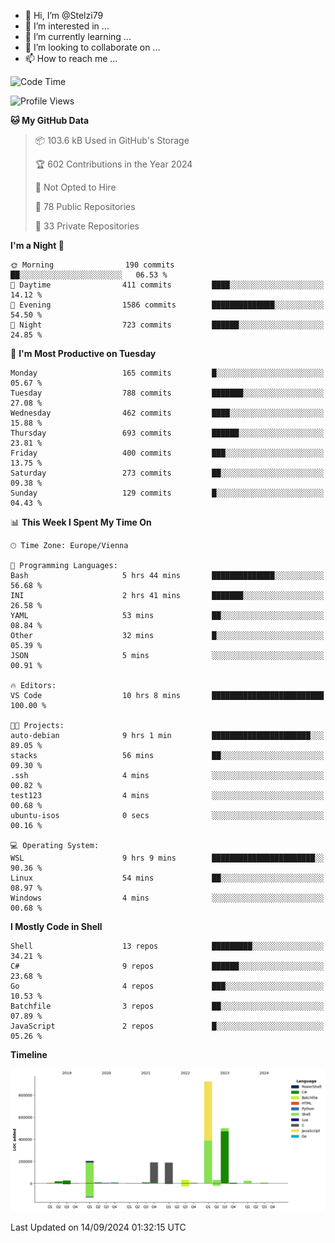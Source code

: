 - 👋 Hi, I’m @Stelzi79
- 👀 I’m interested in ...
- 🌱 I’m currently learning ...
- 💞️ I’m looking to collaborate on ...
- 📫 How to reach me ...

<!--START_SECTION:waka-->
![Code Time](http://img.shields.io/badge/Code%20Time-1%2C066%20hrs%209%20mins-blue)

![Profile Views](http://img.shields.io/badge/Profile%20Views-0-blue)

**🐱 My GitHub Data** 

> 📦 103.6 kB Used in GitHub's Storage 
 > 
> 🏆 602 Contributions in the Year 2024
 > 
> 🚫 Not Opted to Hire
 > 
> 📜 78 Public Repositories 
 > 
> 🔑 33 Private Repositories 
 > 
**I'm a Night 🦉** 

```text
🌞 Morning                190 commits         ██░░░░░░░░░░░░░░░░░░░░░░░   06.53 % 
🌆 Daytime                411 commits         ████░░░░░░░░░░░░░░░░░░░░░   14.12 % 
🌃 Evening                1586 commits        ██████████████░░░░░░░░░░░   54.50 % 
🌙 Night                  723 commits         ██████░░░░░░░░░░░░░░░░░░░   24.85 % 
```
📅 **I'm Most Productive on Tuesday** 

```text
Monday                   165 commits         █░░░░░░░░░░░░░░░░░░░░░░░░   05.67 % 
Tuesday                  788 commits         ███████░░░░░░░░░░░░░░░░░░   27.08 % 
Wednesday                462 commits         ████░░░░░░░░░░░░░░░░░░░░░   15.88 % 
Thursday                 693 commits         ██████░░░░░░░░░░░░░░░░░░░   23.81 % 
Friday                   400 commits         ███░░░░░░░░░░░░░░░░░░░░░░   13.75 % 
Saturday                 273 commits         ██░░░░░░░░░░░░░░░░░░░░░░░   09.38 % 
Sunday                   129 commits         █░░░░░░░░░░░░░░░░░░░░░░░░   04.43 % 
```


📊 **This Week I Spent My Time On** 

```text
🕑︎ Time Zone: Europe/Vienna

💬 Programming Languages: 
Bash                     5 hrs 44 mins       ██████████████░░░░░░░░░░░   56.68 % 
INI                      2 hrs 41 mins       ███████░░░░░░░░░░░░░░░░░░   26.58 % 
YAML                     53 mins             ██░░░░░░░░░░░░░░░░░░░░░░░   08.84 % 
Other                    32 mins             █░░░░░░░░░░░░░░░░░░░░░░░░   05.39 % 
JSON                     5 mins              ░░░░░░░░░░░░░░░░░░░░░░░░░   00.91 % 

🔥 Editors: 
VS Code                  10 hrs 8 mins       █████████████████████████   100.00 % 

🐱‍💻 Projects: 
auto-debian              9 hrs 1 min         ██████████████████████░░░   89.05 % 
stacks                   56 mins             ██░░░░░░░░░░░░░░░░░░░░░░░   09.30 % 
.ssh                     4 mins              ░░░░░░░░░░░░░░░░░░░░░░░░░   00.82 % 
test123                  4 mins              ░░░░░░░░░░░░░░░░░░░░░░░░░   00.68 % 
ubuntu-isos              0 secs              ░░░░░░░░░░░░░░░░░░░░░░░░░   00.16 % 

💻 Operating System: 
WSL                      9 hrs 9 mins        ███████████████████████░░   90.36 % 
Linux                    54 mins             ██░░░░░░░░░░░░░░░░░░░░░░░   08.97 % 
Windows                  4 mins              ░░░░░░░░░░░░░░░░░░░░░░░░░   00.68 % 
```

**I Mostly Code in Shell** 

```text
Shell                    13 repos            █████████░░░░░░░░░░░░░░░░   34.21 % 
C#                       9 repos             ██████░░░░░░░░░░░░░░░░░░░   23.68 % 
Go                       4 repos             ███░░░░░░░░░░░░░░░░░░░░░░   10.53 % 
Batchfile                3 repos             ██░░░░░░░░░░░░░░░░░░░░░░░   07.89 % 
JavaScript               2 repos             █░░░░░░░░░░░░░░░░░░░░░░░░   05.26 % 
```



**Timeline**

![Lines of Code chart](https://raw.githubusercontent.com/Stelzi79/Stelzi79/main/assets/bar_graph.png)


 Last Updated on 14/09/2024 01:32:15 UTC
<!--END_SECTION:waka-->

<!---
Stelzi79/Stelzi79 is a ✨ special ✨ repository because its `README.md` (this file) appears on your GitHub profile.
You can click the Preview link to take a look at your changes.
--->
